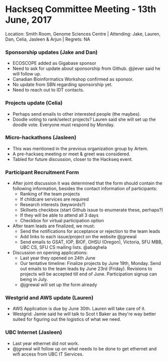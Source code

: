 # Hackseq Committee Meeting - 13th June, 2017
Location: Smith Room, Genome Sciences Centre | Attending: Jake, Lauren, Dan, Celia, Jasleen & Arjun | Regrets: NA

### Sponsorship updates (Jake and Dan)   
- ECOSCOPE added as Gigabase sponsor  
- Need to ask for update about sponsorship from Github. @jlever said he will follow up.  
- Canadian Bioinformatics Workshop confirmed as sponsor.  
- No update from SBN regarding sponsorship yet.  
- Need to reach out to IDT contacts.  

### Projects update (Celia)  
- Perhaps send emails to other interested people (the maybes).  
- Doodle voting to rank/select projects? Lauren said she will set up the doodle vote. Everyone must respond by Monday.  

### Micro-hackathons (Jasleen)  
- This was mentioned in the previous organization group by Artem.  
- A pre-hackseq meeting or meet & greet was considered.   
- Tabled for future discussion, closer to the Hackseq event.  

### Participant Recruitment Form   
- After joint discussion it was determined that the form should contain the following information, besides the contact information of participants:   
	- Ranking of the team projects  
	- If childcare services are required  
	- Research interests (keywords?)  
	- Skillsets checkbox (start Github issue to enumerate these, perhaps?)  
	- If they will be able to attend all 3 days   
	- Checkbox for virtual participation option  
- After team leads are finalized, we must:  
	- Send the notifications for acceptance or rejection to the team leads  
	- Add links to each issue/project on the website @jgrewal  
	- Send emails to GSAT, IOP, BIOF, OHSU (Oregon), Victoria, SFU MBB, UBC CS, SFU CS mailing lists. @abaghela  
- Discussion on opening applications:  
	- Last year they opened on 24th June  
	- Our tentative timeline: Finalize projects by June 19th, Monday. Send out emails to the team leads by June 23rd (Friday). Revisions to projects will be accepted till end of June. Participation signup can being in July.  
	- @jgrewal will set up the form already  

### Westgrid and AWS update (Lauren)  
- AWS Application is due by June 30th. Lauren will take care of it.   
- Westgrid: Jamie said he will talk to Scot t Baker as they're way better suited for figuring out the logistics of what we need.  

### UBC Internet (Jasleen)  
- Last year ethernet did not work.  
- @jgrewal will follow up on what needs to be done to get ethernet and wifi access from UBC IT Services.  

 
